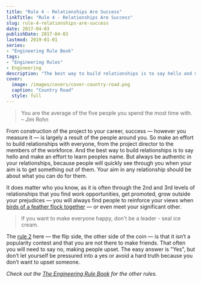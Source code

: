 ```yaml
---
title: "Rule 4 - Relationships Are Success"
linkTitle: "Rule 4 - Relationships Are Success"
slug: rule-4-relationships-are-success
date: 2017-04-03
publishDate: 2017-04-03
lastmod: 2019-01-01
series:
- "Engineering Rule Book"
tags: 
- "Engineering Rules"
- Engineering
description: "The best way to build relationships is to say hello and make an effort to learn peoples name."
cover:
  image: /images/covers/cover-country-road.png
  caption: "Country Road"
  style: full
---
```


> You are the average of the five people you spend the most time with. – Jim Rohn

From construction of the project to your career, success — however you measure it — is largely a result of the people around you. So make an effort to build relationships with everyone, from the project director to the members of the workforce. And the best way to build relationships is to say hello and make an effort to learn peoples name. But always be authentic in your relationships, because people will quickly see through you when your aim is to get something out of them. Your aim in any relationship should be about what you can do for them.

It does matter who you know, as it is often through the 2nd and 3rd levels of relationships that you find work opportunities, get promoted, grow outside your prejudices — you will always find people to reinforce your views when [birds of a feather flock together](http://www.urbandictionary.com/define.php?term=Birds%20of%20a%20feather%20flock%20together) — or even meet your significant other.

> If you want to make everyone happy, don't be a leader - seal ice cream.

The [rule 2](/engineering-rules/rule-2-often-the-answer-is-both/) here — the flip side, the other side of the coin — is that it isn’t a popularity contest and that you are not there to make friends. That often you will need to say no, making people upset. The easy answer is "Yes", but don’t let yourself be pressured into a yes or avoid a hard truth because you don’t want to upset someone.

*Check out the [The Engineering Rule Book](/engineering-rules/) for the other rules.*